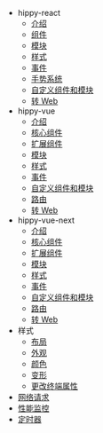 <!-- docs/hippy-react/_sidebar.md -->
* hippy-react
  * [介绍](api/hippy-react/introduction.md)
  * [组件](api/hippy-react/components.md)
  * [模块](api/hippy-react/modules.md)
  * [样式](api/hippy-react/style.md)
  * [事件](api/hippy-react/native-event.md)
  * [手势系统](api/hippy-react/gesture.md)
  * [自定义组件和模块](api/hippy-react/customize.md)
  * [转 Web](api/hippy-react/web.md)
* hippy-vue
  * [介绍](api/hippy-vue/introduction.md)
  * [核心组件](api/hippy-vue/components.md)
  * [扩展组件](api/hippy-vue/external-components.md)
  * [模块](api/hippy-vue/vue-native.md)
  * [样式](api/hippy-vue/style.md)
  * [事件](api/hippy-vue/native-event.md)
  * [自定义组件和模块](api/hippy-vue/customize.md)
  * [路由](api/hippy-vue/router.md)
  * [转 Web](api/hippy-vue/web.md)
* hippy-vue-next
  * [介绍](api/hippy-vue-next/introduction.md)
  * [核心组件](api/hippy-vue-next/components.md)
  * [扩展组件](api/hippy-vue-next/external-components.md)
  * [模块](api/hippy-vue-next/vue-native.md)
  * [样式](api/hippy-vue-next/style.md)
  * [事件](api/hippy-vue-next/native-event.md)
  * [自定义组件和模块](api/hippy-vue-next/customize.md)
  * [路由](api/hippy-vue-next/router.md)
  * [转 Web](api/hippy-vue-next/web.md)
* 样式
  * [布局](api/style/layout.md)
  * [外观](api/style/appearance.md)
  * [颜色](api/style/color.md)
  * [变形](api/style/transform.md)
  * [更改终端属性](api/style/setNativeProps.md)
* [网络请求](api/network-request.md)
* [性能监控](api/performance.md)
* [定时器](api/timer.md)
